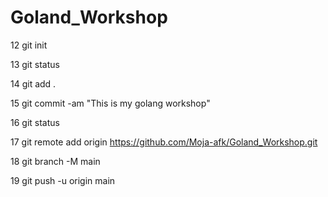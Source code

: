 # Goland_Workshop
12 git init

  13 git status
  
  14 git add .
  
  15 git commit -am "This is my golang workshop"
  
  16 git status
  
  17 git remote add origin https://github.com/Moja-afk/Goland_Workshop.git
  
  18 git branch -M main
  
  19 git push -u origin main
  

